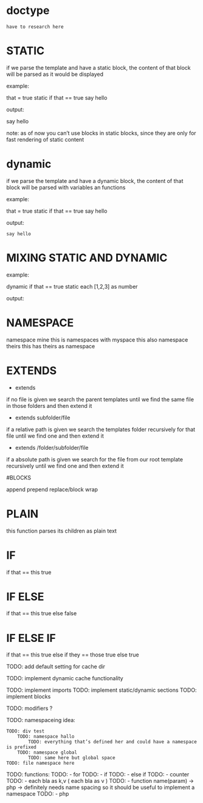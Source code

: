 # doctype

    have to research here


# STATIC

if we parse the template and have a static block, the content of that block will be parsed as it would be displayed

example:

that = true
static
	if that == true
		say hello

output:

say hello

note: as of now you can’t use blocks in static blocks, since they are only for fast rendering of static content


# dynamic

if we parse the template and have a dynamic block, the content of that block will be parsed with variables an functions

example:

that = true
static
	if that == true
		say hello

output:

<?php if ($that == true) { ?>
	say hello
<?php } ?>



# MIXING STATIC AND DYNAMIC

example:

dynamic
	if that == true
		static
			each [1,2,3] as number
				<div class=„el-(_number_)“></div>

output:
	<?php if ($that == true) { ?>
		<div class=„el-1“></div>
		<div class=„el-2“></div>
		<div class=„el-3“></div>
	<?php } ?>



# NAMESPACE

namespace mine
	this is namespaces with myspace
	this also
	namespace theirs
		this has theirs as namespace



# EXTENDS

- extends

if no file is given we search the parent templates until we find the same file in those folders and then extend it


- extends subfolder/file

if a relative path is given we search the templates folder recursively for that file until we find one and then extend it


- extends /folder/subfolder/file

if a absolute path is given we search for the file from our root template recursively until we find one and then extend it



#BLOCKS

append
prepend
replace/block
wrap

# PLAIN

this function parses its children as plain text



# IF
	
if that == this
	true



# IF ELSE

if that == this
	true
else
	false



# IF ELSE IF

if that == this
	true
else if they == those
		true
else
	true

TODO: add default setting for cache dir

TODO: implement dynamic cache functionality

TODO: implement imports
TODO: implement static/dynamic sections
TODO: implement blocks

TODO: modifiers ?

TODO: namespaceing idea:

    TODO: div test
        TODO: namespace hallo
            TODO: everything that’s defined her and could have a namespace is prefixed
        TODO: namespace global
            TODO: same here but global space
    TODO: file namespace here


TODO: functions:
    TODO: - for
    TODO: - if
    TODO: - else if
    TODO: - counter
    TODO: - each bla as k,v ( each bla as v )
    TODO: - function name(param) -> php -> definitely needs name spacing so it should be useful to implement a namespace
    TODO: - php



